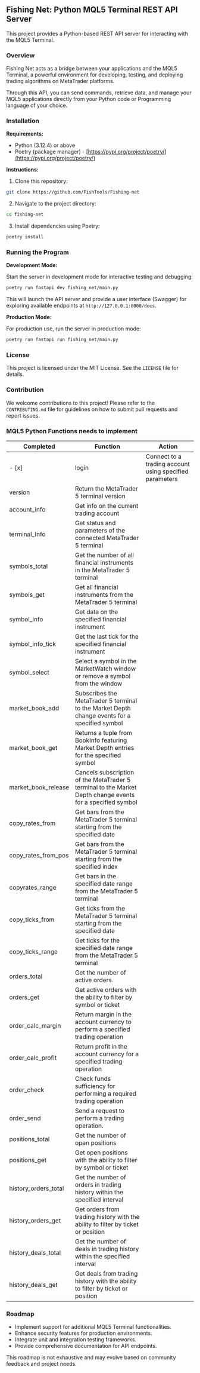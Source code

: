 ## Fishing Net: Python MQL5 Terminal REST API Server

This project provides a Python-based REST API server for interacting with the MQL5 Terminal. 


### Overview

Fishing Net acts as a bridge between your applications and the MQL5 Terminal, a powerful environment for developing, testing, and deploying trading algorithms on MetaTrader platforms. 

Through this API, you can send commands, retrieve data, and manage your MQL5 applications directly from your Python code or Programming language of your choice.


### Installation

**Requirements:**

* Python (3.12.4) or above 
* Poetry (package manager) - [https://pypi.org/project/poetry/](https://pypi.org/project/poetry/)

**Instructions:**

1. Clone this repository:

```bash
git clone https://github.com/FishTools/Fishing-net
```

2. Navigate to the project directory:

```bash
cd fishing-net
```

3. Install dependencies using Poetry:

```bash
poetry install
```


### Running the Program

**Development Mode:**

Start the server in development mode for interactive testing and debugging:

```bash
poetry run fastapi dev fishing_net/main.py
```

This will launch the API server and provide a user interface (Swagger) for exploring available endpoints at `http://127.0.0.1:8000/docs`.

**Production Mode:**

For production use, run the server in production mode:

```bash
poetry run fastapi run fishing_net/main.py
```


### License

This project is licensed under the MIT License. See the `LICENSE` file for details.


### Contribution

We welcome contributions to this project! Please refer to the `CONTRIBUTING.md` file for guidelines on how to submit pull requests and report issues.

### MQL5 Python Functions needs to implement

| Completed<br> | Function<br> | Action<br> |
|---|---|---|
| - [x] | login<br> | Connect to a trading account using specified parameters<br> |
| version<br> | Return the MetaTrader 5 terminal version<br> |
| account_info<br> | Get info on the current trading account<br> |
| terminal_Info<br> | Get status and parameters of the connected MetaTrader 5 terminal<br> |
| symbols_total<br> | Get the number of all financial instruments in the MetaTrader 5 terminal<br> |
| symbols_get<br> | Get all financial instruments from the MetaTrader 5 terminal<br> |
| symbol_info<br> | Get data on the specified financial instrument<br> |
| symbol_info_tick<br> | Get the last tick for the specified financial instrument<br> |
| symbol_select<br> | Select a symbol in the MarketWatch window or remove a symbol from the window<br> |
| market_book_add<br> | Subscribes the MetaTrader 5 terminal to the Market Depth change events for a specified symbol<br> |
| market_book_get<br> | Returns a tuple from BookInfo featuring Market Depth entries for the specified symbol<br> |
| market_book_release<br> | Cancels subscription of the MetaTrader 5 terminal to the Market Depth change events for a specified symbol<br> |
| copy_rates_from<br> | Get bars from the MetaTrader 5 terminal starting from the specified date<br> |
| copy_rates_from_pos<br> | Get bars from the MetaTrader 5 terminal starting from the specified index<br> |
| copyrates_range<br> | Get bars in the specified date range from the MetaTrader 5 terminal<br> |
| copy_ticks_from<br> | Get ticks from the MetaTrader 5 terminal starting from the specified date<br> |
| copy_ticks_range<br> | Get ticks for the specified date range from the MetaTrader 5 terminal<br> |
| orders_total<br> | Get the number of active orders.<br> |
| orders_get<br> | Get active orders with the ability to filter by symbol or ticket<br> |
| order_calc_margin<br> | Return margin in the account currency to perform a specified trading operation<br> |
| order_calc_profit<br> | Return profit in the account currency for a specified trading operation<br> |
| order_check<br> | Check funds sufficiency for performing a required trading operation<br> |
| order_send<br> | Send a request to perform a trading operation.<br> |
| positions_total<br> | Get the number of open positions<br> |
| positions_get<br> | Get open positions with the ability to filter by symbol or ticket<br> |
| history_orders_total<br> | Get the number of orders in trading history within the specified interval<br> |
| history_orders_get<br> | Get orders from trading history with the ability to filter by ticket or position<br> |
| history_deals_total<br> | Get the number of deals in trading history within the specified interval<br> |
| history_deals_get<br> | Get deals from trading history with the ability to filter by ticket or position<br> |


### Roadmap

* Implement support for additional MQL5 Terminal functionalities.
* Enhance security features for production environments.
* Integrate unit and integration testing frameworks.
* Provide comprehensive documentation for API endpoints.

This roadmap is not exhaustive and may evolve based on community feedback and project needs.
